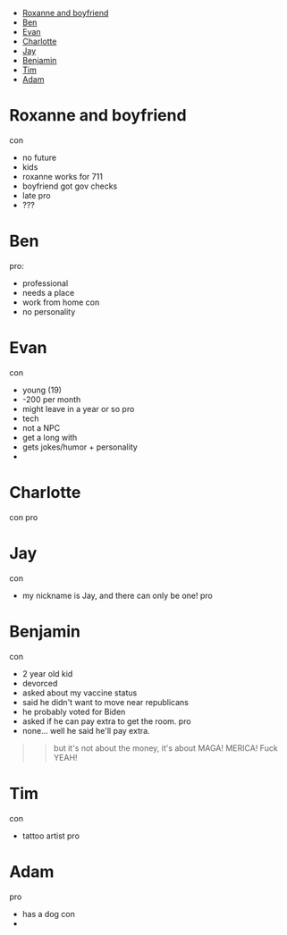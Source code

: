 
<!--TOC-->
- [Roxanne and boyfriend](#roxanne-and-boyfriend)
- [Ben](#ben)
- [Evan](#evan)
- [Charlotte](#charlotte)
- [Jay](#jay)
- [Benjamin](#benjamin)
- [Tim](#tim)
- [Adam](#adam)

<!--TOC-->

# Roxanne and boyfriend
con
* no future
* kids
* roxanne works for 711
* boyfriend got gov checks
* late 
pro
* ???

# Ben 
pro:
* professional 
* needs a place
* work from home
con
* no personality 

# Evan
con
* young (19)
* -200 per month
* might leave in a year or so
pro
* tech
* not a NPC
* get a long with 
* gets jokes/humor + personality
* 

# Charlotte
con 
pro

# Jay
con
* my nickname is Jay, and there can only be one!
pro

# Benjamin 
con 
* 2 year old kid
* devorced 
* asked about my vaccine status
* said he didn't want to move near republicans 
* he probably voted for Biden
* asked if he can pay extra to get the room.
pro
* none... well he said he'll pay extra.
>> but it's not about the money, it's about MAGA!
>> MERICA! Fuck YEAH!

# Tim
con
* tattoo artist 
pro


# Adam
pro
* has a dog
con
* 

